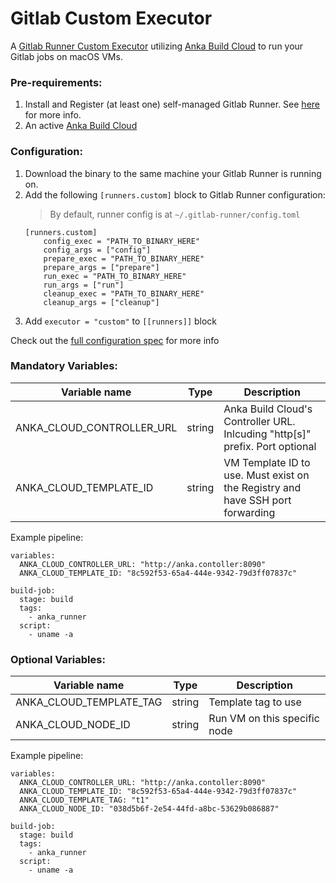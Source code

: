 # Gitlab Custom Executor

A [Gitlab Runner Custom Executor](https://docs.gitlab.com/runner/executors/custom.html) utilizing [Anka Build Cloud](https://veertu.com/anka-build/) to run your Gitlab jobs on macOS VMs.

### Pre-requirements:
1. Install and Register (at least one) self-managed Gitlab Runner. See [here](https://docs.gitlab.com/runner/install/index.html) for more info.
2. An active [Anka Build Cloud](https://veertu.com/anka-build/)

### Configuration:
1. Download the binary to the same machine your Gitlab Runner is running on.
2. Add the following `[runners.custom]` block to Gitlab Runner configuration:
    > By default, runner config is at `~/.gitlab-runner/config.toml`
    ```
    [runners.custom]
        config_exec = "PATH_TO_BINARY_HERE"
        config_args = ["config"]
        prepare_exec = "PATH_TO_BINARY_HERE"
        prepare_args = ["prepare"]
        run_exec = "PATH_TO_BINARY_HERE"
        run_args = ["run"]
        cleanup_exec = "PATH_TO_BINARY_HERE"
        cleanup_args = ["cleanup"]
    ```
3. Add `executor = "custom"` to `[[runners]]` block

Check out the [full configuration spec](https://docs.gitlab.com/runner/executors/custom.html#configuration) for more info

### Mandatory Variables:
| Variable name | Type | Description |
| ------------- | ---- | ----------- |
| ANKA_CLOUD_CONTROLLER_URL | string | Anka Build Cloud's Controller URL. Inlcuding "http[s]" prefix. Port optional |
| ANKA_CLOUD_TEMPLATE_ID | string | VM Template ID to use. Must exist on the Registry and have SSH port forwarding |

Example pipeline:
```
variables:
  ANKA_CLOUD_CONTROLLER_URL: "http://anka.contoller:8090"
  ANKA_CLOUD_TEMPLATE_ID: "8c592f53-65a4-444e-9342-79d3ff07837c"
  
build-job:
  stage: build
  tags:
    - anka_runner
  script:
    - uname -a
```


### Optional Variables:
| Variable name | Type | Description |
| ------------- | ---- | ----------- |
| ANKA_CLOUD_TEMPLATE_TAG | string | Template tag to use |
| ANKA_CLOUD_NODE_ID | string | Run VM on this specific node |

Example pipeline:
```
variables:
  ANKA_CLOUD_CONTROLLER_URL: "http://anka.contoller:8090"
  ANKA_CLOUD_TEMPLATE_ID: "8c592f53-65a4-444e-9342-79d3ff07837c"
  ANKA_CLOUD_TEMPLATE_TAG: "t1"
  ANKA_CLOUD_NODE_ID: "038d5b6f-2e54-44fd-a8bc-53629b086887"
  
build-job:
  stage: build
  tags:
    - anka_runner
  script:
    - uname -a
```